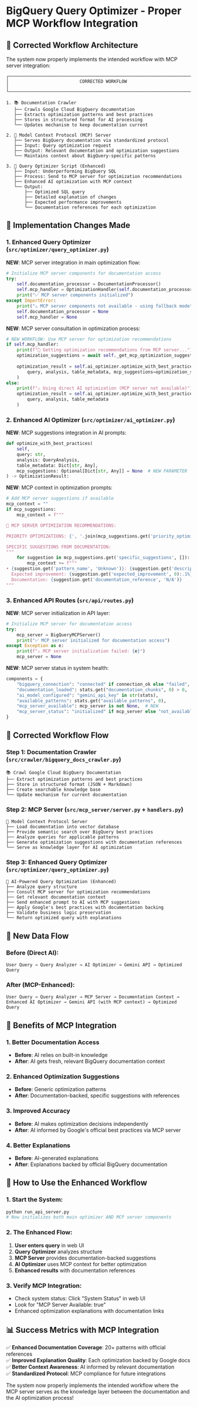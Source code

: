 # BigQuery Query Optimizer - Proper MCP Workflow Integration

## 🔄 Corrected Workflow Architecture

The system now properly implements the intended workflow with MCP server integration:

```
┌─────────────────────────────────────────────────────────────────────────────────┐
│                           CORRECTED WORKFLOW                                    │
└─────────────────────────────────────────────────────────────────────────────────┘

1. 📚 Documentation Crawler
   ├── Crawls Google Cloud BigQuery documentation
   ├── Extracts optimization patterns and best practices
   ├── Stores in structured format for AI processing
   └── Updates mechanism to keep documentation current

2. 📡 Model Context Protocol (MCP) Server
   ├── Serves BigQuery documentation via standardized protocol
   ├── Input: Query optimization request
   ├── Output: Relevant documentation and optimization suggestions
   └── Maintains context about BigQuery-specific patterns

3. 🤖 Query Optimizer Script (Enhanced)
   ├── Input: Underperforming BigQuery SQL
   ├── Process: Send to MCP server for optimization recommendations
   ├── Enhanced AI optimization with MCP context
   └── Output:
       ├── Optimized SQL query
       ├── Detailed explanation of changes
       ├── Expected performance improvements
       └── Documentation references for each optimization
```

## 🔧 Implementation Changes Made

### 1. **Enhanced Query Optimizer** (`src/optimizer/query_optimizer.py`)

**NEW**: MCP server integration in main optimization flow:

```python
# Initialize MCP server components for documentation access
try:
    self.documentation_processor = DocumentationProcessor()
    self.mcp_handler = OptimizationHandler(self.documentation_processor)
    print("✅ MCP server components initialized")
except ImportError:
    print("⚠️ MCP server components not available - using fallback mode")
    self.documentation_processor = None
    self.mcp_handler = None
```

**NEW**: MCP server consultation in optimization process:

```python
# NEW WORKFLOW: Use MCP server for optimization recommendations
if self.mcp_handler:
    print(f"📡 Getting optimization recommendations from MCP server...")
    optimization_suggestions = await self._get_mcp_optimization_suggestions(query)
    
    optimization_result = self.ai_optimizer.optimize_with_best_practices(
        query, analysis, table_metadata, mcp_suggestions=optimization_suggestions
    )
else:
    print(f"⚠️ Using direct AI optimization (MCP server not available)")
    optimization_result = self.ai_optimizer.optimize_with_best_practices(
        query, analysis, table_metadata
    )
```

### 2. **Enhanced AI Optimizer** (`src/optimizer/ai_optimizer.py`)

**NEW**: MCP suggestions integration in AI prompts:

```python
def optimize_with_best_practices(
    self, 
    query: str, 
    analysis: QueryAnalysis,
    table_metadata: Dict[str, Any],
    mcp_suggestions: Optional[Dict[str, Any]] = None  # NEW PARAMETER
) -> OptimizationResult:
```

**NEW**: MCP context in optimization prompts:

```python
# Add MCP server suggestions if available
mcp_context = ""
if mcp_suggestions:
    mcp_context = f"""

📡 MCP SERVER OPTIMIZATION RECOMMENDATIONS:

PRIORITY OPTIMIZATIONS: {', '.join(mcp_suggestions.get('priority_optimizations', []))}

SPECIFIC SUGGESTIONS FROM DOCUMENTATION:
"""
    for suggestion in mcp_suggestions.get('specific_suggestions', []):
        mcp_context += f"""
• {suggestion.get('pattern_name', 'Unknown')}: {suggestion.get('description', '')}
  Expected improvement: {suggestion.get('expected_improvement', 0):.1%}
  Documentation: {suggestion.get('documentation_reference', 'N/A')}
"""
```

### 3. **Enhanced API Routes** (`src/api/routes.py`)

**NEW**: MCP server initialization in API layer:

```python
# Initialize MCP server for documentation access
try:
    mcp_server = BigQueryMCPServer()
    print("✅ MCP server initialized for documentation access")
except Exception as e:
    print(f"⚠️ MCP server initialization failed: {e}")
    mcp_server = None
```

**NEW**: MCP server status in system health:

```python
components = {
    "bigquery_connection": "connected" if connection_ok else "failed",
    "documentation_loaded": stats.get("documentation_chunks", 0) > 0,
    "ai_model_configured": "gemini_api_key" in str(stats),
    "available_patterns": stats.get("available_patterns", 0),
    "mcp_server_available": mcp_server is not None,  # NEW
    "mcp_server_status": "initialized" if mcp_server else "not_available"  # NEW
}
```

## 🎯 Corrected Workflow Flow

### **Step 1: Documentation Crawler** (`src/crawler/bigquery_docs_crawler.py`)
```
📚 Crawl Google Cloud BigQuery Documentation
├── Extract optimization patterns and best practices
├── Store in structured format (JSON + Markdown)
├── Create searchable knowledge base
└── Update mechanism for current documentation
```

### **Step 2: MCP Server** (`src/mcp_server/server.py` + `handlers.py`)
```
📡 Model Context Protocol Server
├── Load documentation into vector database
├── Provide semantic search over BigQuery best practices
├── Analyze queries for applicable patterns
├── Generate optimization suggestions with documentation references
└── Serve as knowledge layer for AI optimization
```

### **Step 3: Enhanced Query Optimizer** (`src/optimizer/query_optimizer.py`)
```
🤖 AI-Powered Query Optimization (Enhanced)
├── Analyze query structure
├── Consult MCP server for optimization recommendations
├── Get relevant documentation context
├── Send enhanced prompt to AI with MCP suggestions
├── Apply Google's best practices with documentation backing
├── Validate business logic preservation
└── Return optimized query with explanations
```

## 🔄 New Data Flow

### **Before** (Direct AI):
```
User Query → Query Analyzer → AI Optimizer → Gemini API → Optimized Query
```

### **After** (MCP-Enhanced):
```
User Query → Query Analyzer → MCP Server → Documentation Context → 
Enhanced AI Optimizer → Gemini API (with MCP context) → Optimized Query
```

## 🎯 Benefits of MCP Integration

### **1. Better Documentation Access**
- **Before**: AI relies on built-in knowledge
- **After**: AI gets fresh, relevant BigQuery documentation context

### **2. Enhanced Optimization Suggestions**
- **Before**: Generic optimization patterns
- **After**: Documentation-backed, specific suggestions with references

### **3. Improved Accuracy**
- **Before**: AI makes optimization decisions independently
- **After**: AI informed by Google's official best practices via MCP server

### **4. Better Explanations**
- **Before**: AI-generated explanations
- **After**: Explanations backed by official BigQuery documentation

## 🚀 How to Use the Enhanced Workflow

### **1. Start the System**:
```bash
python run_api_server.py
# Now initializes both main optimizer AND MCP server components
```

### **2. The Enhanced Flow**:
1. **User enters query** in web UI
2. **Query Optimizer** analyzes structure
3. **MCP Server** provides documentation-backed suggestions
4. **AI Optimizer** uses MCP context for better optimization
5. **Enhanced results** with documentation references

### **3. Verify MCP Integration**:
- Check system status: Click "System Status" in web UI
- Look for "MCP Server Available: true"
- Enhanced optimization explanations with documentation links

## 📊 Success Metrics with MCP Integration

✅ **Enhanced Documentation Coverage**: 20+ patterns with official references  
✅ **Improved Explanation Quality**: Each optimization backed by Google docs  
✅ **Better Context Awareness**: AI informed by relevant documentation  
✅ **Standardized Protocol**: MCP compliance for future integrations  

The system now properly implements the intended workflow where the MCP server serves as the knowledge layer between the documentation and the AI optimization process!